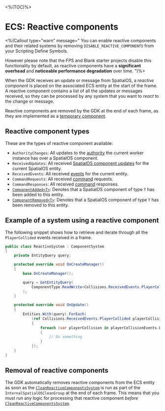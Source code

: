 <%(TOC)%>

# ECS: Reactive components

<%(Callout type="warn" message="
You can enable reactive components and their related systems by removing `DISABLE_REACTIVE_COMPONENTS` from your Scripting Define Symbols.

However please note that the FPS and Blank starter projects disable this functionality by default, as reactive components have a **significant overhead** and **noticeable performance degradation** over time.
")%>

When the GDK receives an update or message from SpatialOS, a _reactive component_  is placed on the associated ECS entity at the start of the frame. A reactive component contains a list of all the updates or messages received, so they can be processed by any system that you want to _react_ to the change or message.

Reactive components are removed by the GDK at the end of each frame, as they are implemented as a [temporary component]({{urlRoot}}/reference/workflows/ecs/concepts/temporary-components).

## Reactive component types

These are the types of reactive component available:

* `AuthorityChanges`: All updates to the [authority](https://docs.improbable.io/reference/latest/shared/design/understanding-access#understanding-read-and-write-access-authority) the current worker instance has over a SpatialOS component.
* `ReceivedUpdates`:  All received [SpatialOS component updates](https://docs.improbable.io/reference/latest/shared/design/operations#component-related-operations) for the current SpatialOS entity.
* `ReceivedEvents`: All received [events](https://docs.improbable.io/reference/latest/shared/design/object-interaction#events) for the current entity.
* `CommandRequests`: All received [command](https://docs.improbable.io/reference/latest/shared/design/commands) requests.
* `CommandResponses`: All received [command](https://docs.improbable.io/reference/latest/shared/design/commands) responses.
* [`ComponentAdded<T>`]({{urlRoot}}/api/reactive-components/component-added): Denotes that a SpatialOS component of type `T` has been added to this entity.
* [`ComponentRemoved<T>`]({{urlRoot}}/api/reactive-components/component-removed): Denotes that a SpatialOS component of type `T` has been removed to this entity.

## Example of a system using a reactive component

The following snippet shows how to retrieve and iterate through all the `PlayerCollided` events received in a frame.

```csharp
public class ReactiveSystem : ComponentSystem
{
    private EntityQuery query;

    protected override void OnCreateManager()
    {
        base.OnCreateManager();

        query = GetEntityQuery(
            ComponentType.ReadWrite<Collisions.ReceivedEvents.PlayerCollided>()
        );
    }

    protected override void OnUpdate()
    {
        Entities.With(query).ForEach(
            (ref Collisions.ReceivedEvents.PlayerCollided playerCollisionEvents) =>
            {
                foreach (var playerCollision in playerCollisionEvents.Events)
                {
                    // Do something
                }
            });
    }
}
```

## Removal of reactive components

The GDK automatically removes reactive components from the ECS entity as soon as the [`CleanReactiveComponentsSystem`]({{urlRoot}}/api/reactive-components/clean-reactive-components-system) is run as part of the `InternalSpatialOSCleanGroup` at the end of each frame. This means that you must run any logic for processing that reactive component _before_ [`CleanReactiveComponentsSystem`]({{urlRoot}}/api/reactive-components/clean-reactive-components-system).


